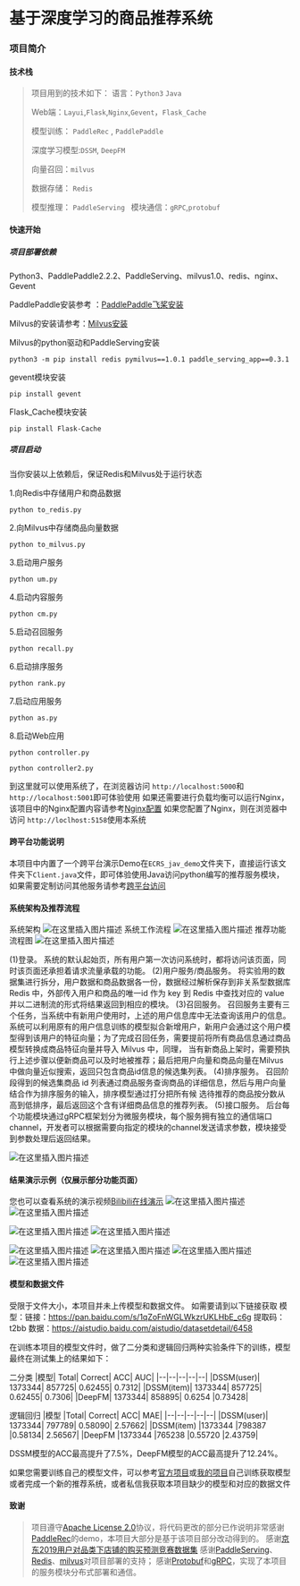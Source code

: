 # 基于深度学习的商品推荐系统

### 项目简介
#### 技术栈
>项目用到的技术如下：
>语言：`Python3` `Java`
>
>Web端：`Layui`,`Flask`,`Nginx`,`Gevent`，`Flask_Cache`
>
>模型训练： `PaddleRec` , `PaddlePaddle` 
>
>深度学习模型:`DSSM`, `DeepFM`
>
>向量召回：`milvus`
>
>数据存储： `Redis` 
>
>模型推理： `PaddleServing
>`
>模块通信：`gRPC`,`protobuf`

#### 快速开始
##### 项目部署依赖
Python3、PaddlePaddle2.2.2、PaddleServing、milvus1.0、redis、nginx、Gevent

PaddlePaddle安装参考 ：[PaddlePaddle飞桨安装](https://www.paddlepaddle.org.cn/install/quick?docurl=/documentation/docs/zh/develop/install/pip/windows-pip.html)

Milvus的安装请参考：[Milvus安装](https://blog.csdn.net/weixin_44524687/article/details/125191687?csdn_share_tail=%7B%22type%22:%22blog%22,%22rType%22:%22article%22,%22rId%22:%22125191687%22,%22source%22:%22weixin_44524687%22%7D&ctrtid=w3I8z)

Milvus的python驱动和PaddleServing安装
```shell
python3 -m pip install redis pymilvus==1.0.1 paddle_serving_app==0.3.1
```
gevent模块安装
```shell
pip install gevent
```
Flask_Cache模块安装
```shell
pip install Flask-Cache
```
##### 项目启动
当你安装以上依赖后，保证Redis和Milvus处于运行状态

1.向Redis中存储用户和商品数据
```shell
python to_redis.py
```
2.向Milvus中存储商品向量数据
```shell
python to_milvus.py
```
3.启动用户服务
```shell
python um.py
```
4.启动内容服务
```shell
python cm.py
```
5.启动召回服务
```shell
python recall.py
```
6.启动排序服务
```shell
python rank.py
```
7.启动应用服务
```shell
python as.py
```
8.启动Web应用
```shell
python controller.py

python controller2.py
```

到这里就可以使用系统了，在浏览器访问 `http://localhost:5000`和`http://localhost:5001`即可体验使用
如果还需要进行负载均衡可以运行Nginx，该项目中的Nginx配置内容请参考[Nginx配置](https://blog.csdn.net/weixin_44524687/article/details/125210575)
如果您配置了Nginx，则在浏览器中访问 `http://loclhost:5158`使用本系统

#### 跨平台功能说明
本项目中内置了一个跨平台演示Demo在`ECRS_jav_demo`文件夹下，直接运行该文件夹下`Client.java`文件，即可体验使用Java访问python编写的推荐服务模块，如果需要定制访问其他服务请参考[跨平台访问](https://blog.csdn.net/weixin_44524687/article/details/124614018)

#### 系统架构及推荐流程
系统架构
![在这里插入图片描述](https://img-blog.csdnimg.cn/873403086dbb4f3795844f7661ffe376.png)
系统工作流程
![在这里插入图片描述](https://img-blog.csdnimg.cn/b449665335644d5a84ed2b2938fceef6.png)
推荐功能流程图
![在这里插入图片描述](https://img-blog.csdnimg.cn/59e7fa6c55ef412cbbbdc71c3ea33f65.png)




(1)登录。
系统的默认起始页，所有用户第一次访问系统时，都将访问该页面，同时该页面还承担着请求流量承载的功能。
(2)用户服务/商品服务。
将实验用的数据集进行拆分，用户数据和商品数据各一份，数据经过解析保存到非关系型数据库 Redis 中，外部传入用户和商品的唯一id 作为 key 到 Redis 中查找对应的 value 并以二进制流的形式将结果返回到相应的模块。
(3)召回服务。
召回服务主要有三个任务，当系统中有新用户使用时，上述的用户信息库中无法查询该用户的信息。系统可以利用原有的用户信息训练的模型拟合新增用户，新用户会通过这个用户模型得到该用户的特征向量；为了完成召回任务，需要提前将所有商品信息通过商品模型转换成商品特征向量并导入 Milvus 中，同理， 当有新商品上架时，需要预执行上述步骤以便新商品可以及时地被推荐；最后把用户向量和商品向量在Milvus 中做向量近似搜索，返回只包含商品id信息的候选集列表。 
(4)排序服务。
召回阶段得到的候选集商品 id 列表通过商品服务查询商品的详细信息，然后与用户向量结合作为排序服务的输入，排序模型通过打分把所有候 选待推荐的商品按分数从高到低排序，最后返回这个含有详细商品信息的推荐列表。
(5)接口服务。
后台每个功能模块通过gRPC框架划分为微服务模块，每个服务拥有独立的通信端口channel，开发者可以根据需要向指定的模块的channel发送请求参数，模块接受到参数处理后返回结果。


![在这里插入图片描述](https://img-blog.csdnimg.cn/eac9c45de18c423b815ebdc65a3e22dc.png)










#### 结果演示示例（仅展示部分功能页面）
您也可以查看系统的演示视频[Bilibili在线演示](https://www.bilibili.com/video/BV1GZ4y1t7bL/)
![在这里插入图片描述](https://img-blog.csdnimg.cn/069fc076288648d1ba9825d65163dbc2.png)
![在这里插入图片描述](https://img-blog.csdnimg.cn/59b9e50247234ea48b9d2b192994ca33.png)

![在这里插入图片描述](https://img-blog.csdnimg.cn/fcfbc59585f14126b38ec714cac55f45.png)
![在这里插入图片描述](https://img-blog.csdnimg.cn/ae476035cbf34e848053be9079e84615.png)

![在这里插入图片描述](https://img-blog.csdnimg.cn/1589d28707824e84b59e0bcaa32c5b17.png)
![在这里插入图片描述](https://img-blog.csdnimg.cn/336442387e7447cfa53cd1bf07ed0695.png)
![在这里插入图片描述](https://img-blog.csdnimg.cn/c3a2fdcd251a40dcbefe5c1daf4810fe.png)
![在这里插入图片描述](https://img-blog.csdnimg.cn/25d89dc344ed4c518e8192559242e1d0.png)


#### 模型和数据文件
受限于文件大小，本项目并未上传模型和数据文件。
如需要请到以下链接获取
模型：链接：https://pan.baidu.com/s/1qZoFnWGLWkzrUKLHbE_c6g  提取码：t2bb 
数据：https://aistudio.baidu.com/aistudio/datasetdetail/6458

在训练本项目的模型文件时，做了二分类和逻辑回归两种实验条件下的训练，模型最终在测试集上的结果如下：

二分类
|模型|	Total|	Correct|	ACC|	AUC|
|--|--|--|--|--|
|DSSM(user)|	1373344|	857725|	0.62455|	0.7312|
|DSSM(item)|	1373344|	857725|	0.62455|	0.7306|
|DeepFM|	1373344|	858895|	0.6254	|0.73428|

逻辑回归
|模型	|Total|	Correct|	ACC|	MAE|
|--|--|--|--|--|
|DSSM(user)|	1373344|	797789|	0.58090|	2.57662|
|DSSM(item)	|1373344	|798387	|0.58134|	2.56567|
|DeepFM	|1373344	|765238	|0.55720	|2.43759|

DSSM模型的ACC最高提升了7.5%，DeepFM模型的ACC最高提升了12.24%。

如果您需要训练自己的模型文件，可以参考[官方项目](https://aistudio.baidu.com/aistudio/projectdetail/1481839)或[我的项目](https://aistudio.baidu.com/aistudio/projectdetail/3370104)自己训练获取模型或者完成一个新的推荐系统，或者私信我获取本项目缺少的模型和对应的数据文件

#### 致谢
>项目遵守[Apache License 2.0](http://www.apache.org/licenses/)协议，将代码更改的部分已作说明非常感谢[PaddleRec](https://github.com/PaddlePaddle/PaddleRec)的demo，本项目大部分是基于该项目部分改动得到的。
感谢[京东2019用户对品类下店铺的购买预测竞赛数据集](https://jdata.jd.com/html/detail.html?id=8)
感谢[PaddleServing](https://github.com/PaddlePaddle/Serving)、[Redis](https://github.com/Redis)、[milvus](https://github.com/milvus-io/milvus)对项目部署的支持；
感谢[Protobuf](https://github.com/protocolbuffers/protobuf)和[gRPC](https://github.com/grpc/grpc)，实现了本项目的服务模块分布式部署和通信。
